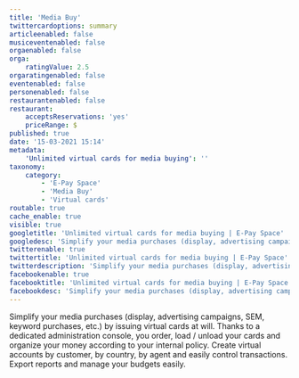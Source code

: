 ```yaml
---
title: 'Media Buy'
twittercardoptions: summary
articleenabled: false
musiceventenabled: false
orgaenabled: false
orga:
    ratingValue: 2.5
orgaratingenabled: false
eventenabled: false
personenabled: false
restaurantenabled: false
restaurant:
    acceptsReservations: 'yes'
    priceRange: $
published: true
date: '15-03-2021 15:14'
metadata:
    'Unlimited virtual cards for media buying': ''
taxonomy:
    category:
        - 'E-Pay Space'
        - 'Media Buy'
        - 'Virtual cards'
routable: true
cache_enable: true
visible: true
googletitle: 'Unlimited virtual cards for media buying | E-Pay Space'
googledesc: 'Simplify your media purchases (display, advertising campaigns, SEM, keyword purchases, etc.) by issuing virtual cards at will. Thanks to a dedicated administration console, you order, load / unload your cards and organize your money according to your internal policy. Create virtual accounts by customer, by country, by agent and easily control transactions. Export reports and manage your budgets easily.'
twitterenable: true
twittertitle: 'Unlimited virtual cards for media buying | E-Pay Space'
twitterdescription: 'Simplify your media purchases (display, advertising campaigns, SEM, keyword purchases, etc.) by issuing virtual cards at will. Thanks to a dedicated administration console, you order, load / unload your cards and organize your money according to your internal policy. Create virtual accounts by customer, by country, by agent and easily control transactions. Export reports and manage your budgets easily.'
facebookenable: true
facebooktitle: 'Unlimited virtual cards for media buying | E-Pay Space'
facebookdesc: 'Simplify your media purchases (display, advertising campaigns, SEM, keyword purchases, etc.) by issuing virtual cards at will. Thanks to a dedicated administration console, you order, load / unload your cards and organize your money according to your internal policy. Create virtual accounts by customer, by country, by agent and easily control transactions. Export reports and manage your budgets easily.'
---
```


Simplify your media purchases (display, advertising campaigns, SEM, keyword purchases, etc.) by issuing virtual cards at will. Thanks to a dedicated administration console, you order, load / unload your cards and organize your money according to your internal policy. Create virtual accounts by customer, by country, by agent and easily control transactions. Export reports and manage your budgets easily.
